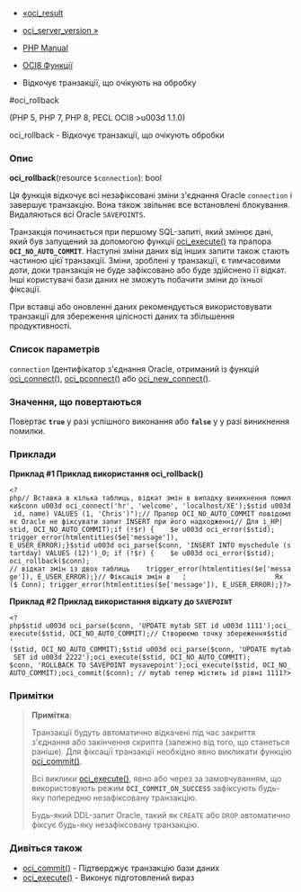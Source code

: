 - [«oci_result](function.oci-result.md)
- [oci_server_version »](function.oci-server-version.md)

- [PHP Manual](index.md)
- [OCI8 Функції](ref.oci8.md)
- Відкочує транзакції, що очікують на обробку

#oci_rollback

(PHP 5, PHP 7, PHP 8, PECL OCI8 \>u003d 1.1.0)

oci_rollback - Відкочує транзакції, що очікують обробки

### Опис

**oci_rollback**(resource `$connection`): bool

Ця функція відкочує всі незафіксовані зміни з'єднання
Oracle `connection` і завершує транзакцію. Вона також звільняє все
встановлені блокування. Видаляються всі Oracle `SAVEPOINTS`.

Транзакція починається при першому SQL-запиті, який змінює дані, який
був запущений за допомогою функції [oci_execute()](function.oci-execute.md)
та прапора **`OCI_NO_AUTO_COMMIT`**. Наступні зміни даних від інших
запити також стають частиною цієї транзакції. Зміни, зроблені
у транзакції, є тимчасовими доти, доки транзакція не буде
зафіксовано або буде здійснено її відкат. Інші користувачі бази
даних не зможуть побачити зміни до їхньої фіксації.

При вставці або оновленні даних рекомендується використовувати транзакції
для збереження цілісності даних та збільшення продуктивності.

### Список параметрів

`connection`
Ідентифікатор з'єднання Oracle, отриманий із функцій
[oci_connect()](function.oci-connect.md),
[oci_pconnect()](function.oci-pconnect.md) або
[oci_new_connect()](function.oci-new-connect.md).

### Значення, що повертаються

Повертає **`true`** у разі успішного виконання або **`false`** у
у разі виникнення помилки.

### Приклади

**Приклад #1 Приклад використання **oci_rollback()****

`<?php// Вставка в кілька таблиць, відкат змін в випадку виникнення помилки$conn u003d oci_connect('hr', 'welcome', 'localhost/XE');$stid u003d id, name) VALUES (1, 'Chris')");// Прапор OCI_NO_AUTO_COMMIT повідомляє Oracle не фіксувати запит INSERT при його надходженні// Для і_HP| stid, OCI_NO_AUTO_COMMIT);if (!$r) {    $e u003d oci_error($stid); trigger_error(htmlentities($e['message']), E_USER_ERROR);}$stid u003d oci_parse($conn, 'INSERT INTO myschedule (startday) VALUES (12)')_O; if (!$r) {    $e u003d oci_error($stid); oci_rollback($conn); // відкат змін із двох таблиць    trigger_error(htmlentities($e['message']), E_USER_ERROR);}// Фіксація змін в   ¦                      Ях ($ Conn); trigger_error(htmlentities($e['message']), E_USER_ERROR);}?> `

**Приклад #2 Приклад використання відкату до `SAVEPOINT`**

` <?php$stid u003d oci_parse($conn, 'UPDATE mytab SET id u003d 1111');oci_execute($stid, OCI_NO_AUTO_COMMIT);// Створюємо точку збереження$stid ' ($stid, OCI_NO_AUTO_COMMIT);$stid u003d oci_parse($conn, 'UPDATE mytab SET id u003d 2222');oci_execute($stid, OCI_NO_AUTO_COMMIT); $conn, 'ROLLBACK TO SAVEPOINT mysavepoint');oci_execute($stid, OCI_NO_AUTO_COMMIT);oci_commit($conn); // mytab тепер містить id рівні 1111?> `

### Примітки

> **Примітка**:
>
> Транзакції будуть автоматично відкачені під час закриття з'єднання або
> закінчення скрипта (залежно від того, що станеться раніше). Для
> фіксації транзакції необхідно явно викликати функцію
> [oci_commit()](function.oci-commit.md).
>
> Всі виклики [oci_execute()](function.oci-execute.md), явно або через
> за замовчуванням, що використовують режим **`OCI_COMMIT_ON_SUCCESS`** зафіксують
> будь-яку попередню незафіксовану транзакцію.
>
> Будь-який DDL-запит Oracle, такий як `CREATE` або `DROP` автоматично
> фіксує будь-яку незафіксовану транзакцію.

### Дивіться також

- [oci_commit()](function.oci-commit.md) - Підтверджує транзакцію
бази даних
- [oci_execute()](function.oci-execute.md) - Виконує
підготовлений вираз
